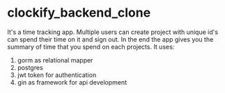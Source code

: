 # clockify_backend_clone

It's a time tracking app.
Multiple users can create project with unique id's can spend their time on it and sign out. In the end the app gives you the summary of time that you spend on each projects.
It uses:
1. gorm as relational mapper
2. postgres
3. jwt token for authentication
4. gin as framework for api development
